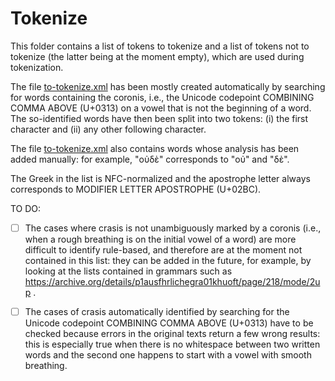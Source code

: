 # Tokenize

This folder contains a list of tokens to tokenize and a list of tokens not to
tokenize (the latter being at the moment empty), which are used during
tokenization.

The file [to-tokenize.xml](./texts/to-tokenize.xml)
has been mostly created automatically
by searching for words containing the coronis, i.e., the Unicode codepoint
COMBINING COMMA ABOVE (U+0313) on a vowel that is not the beginning of a word.
The so-identified words have then been split into two tokens: (i) the first
character and (ii) any other following character.

The file [to-tokenize.xml](./texts/to-tokenize.xml)
also contains words whose analysis has been
added manually: for example, "οὐδὲ" corresponds to "οὐ" and "δὲ".

The Greek in the list is NFC-normalized and the apostrophe letter always
corresponds to MODIFIER LETTER APOSTROPHE (U+02BC).


TO DO:

- [ ] The cases where crasis is not unambiguously marked by a coronis (i.e.,
when a rough breathing is on the initial vowel of a word) are more
difficult to identify
rule-based, and therefore are at the moment not contained in this list:
they can be added in the future, for example, by looking at the lists
contained in grammars such as
https://archive.org/details/p1ausfhrlichegra01khuoft/page/218/mode/2up .

- [ ] The cases of crasis automatically identified by searching for
the Unicode codepoint COMBINING COMMA ABOVE (U+0313) have to be checked
because errors in the original texts return a few wrong results:
this is especially true when there is no whitespace between
two written words and the second one happens to start with a vowel
with smooth breathing.
